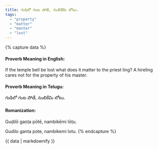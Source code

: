 ```yaml
---
title: గుడిలో గంట పోతే, నంబికేమి లోటు.
tags:
  - "property"
  - "matter"
  - "master"
  - "lost"
---
```


{% capture data %}
#### Proverb Meaning in English:
If the temple bell be lost what does it matter to the priest ling?
A hireling cares not for the property of his master.

#### Proverb Meaning in Telugu:
గుడిలో గంట పోతే, నంబికేమి లోటు.

#### Romanization:
Guḍilō gaṇṭa pōtē, nambikēmi lōṭu.

Gudilo ganta pote, nambikemi lotu.
{% endcapture %}

{{ data | markdownify }}

